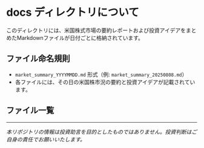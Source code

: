 # docs ディレクトリについて

このディレクトリには、米国株式市場の要約レポートおよび投資アイデアをまとめたMarkdownファイルが日付ごとに格納されています。

## ファイル命名規則

- `market_summary_YYYYMMDD.md` 形式（例: `market_summary_20250808.md`）
- 各ファイルには、その日の米国株市況の要約と投資アイデアが記載されています。

## ファイル一覧

---

*本リポジトリの情報は投資助言を目的としたものではありません。投資判断はご自身の責任でお願いいたします。*
